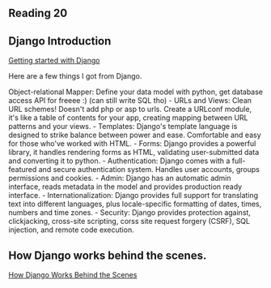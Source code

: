 ## Reading 20

## Django Introduction
[Getting started with Django](https://www.djangoproject.com/start/)

Here are a few things I got from Django. 

  Object-relational Mapper: Define your data model with python, get database access API for freeee :) (can still write SQL tho)
	- URLs and Views: Clean URL schemes! Doesn't add php or asp to urls. Create a URLconf module, it's like a table of contents for your app, creating mapping between URL patterns and your views.
	- Templates: Django's template language is designed to strike balance between power and ease. Comfortable and easy for those who've worked with HTML. 
	- Forms: Django provides a powerful library, it handles rendering forms as HTML, validating user-submitted data and converting it to python. 
	- Authentication: Django comes with a full-featured and secure authentication system. Handles user accounts, groups permissions and cookies. 
	- Admin: Django has an automatic admin interface, reads metadata in the model and provides production ready interface. 
	- Internationalization: Django provides full support for translating text into different languages, plus locale-specific formatting of dates, times, numbers and time zones. 
	- Security: Django provides protection against, clickjacking, cross-site scripting, corss site request forgery (CSRF), SQL injection, and remote code execution. 


## How Django works behind the scenes.


[How Django Works Behind the Scenes](https://wsvincent.com/how-django-works-behind-the-scenes/)